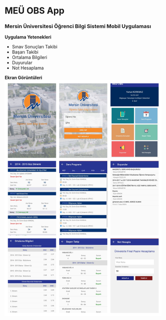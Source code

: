 # MEÜ OBS App

### Mersin Üniversitesi Öğrenci Bilgi Sistemi Mobil Uygulaması

**Uygulama Yetenekleri**

 - Sınav Sonuçları Takibi
 - Başarı Takibi
 - Ortalama Bilgileri
 - Duyurular
 - Not Hesaplama
 
 **Ekran Görüntüleri**
![enter image description here](https://raw.githubusercontent.com/yunuskorkmaz/OBS-Xamarin.Forms/master/OBS-Xamarin.Forms.jpg)
